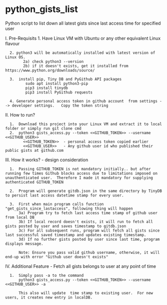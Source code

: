 # python_gists_list
Python script to list down all latest gists since last access time for specified user

I. Pre-Requisits
      1. Have Linux VM with Ubuntu or any other equivalent Linux flavour
      
      2. python3 will be automatically installed with latest version of Linux OS.
            2a) check python3 --version  
            2b) if it doesn't exists, get it installed from https://www.python.org/downloads/source/
            
      3.  install pip, Tiny DB and PyGithub API packages
             sudo apt install python3-pip
             pip3 install tinydb
             pip3 install PyGithub requests

      4. Generate personal access token in github account  from settings --> developer settings.   Copy the token string


II. How to run?

      1.  Download this project into your Linux VM and extract it to local folder or simply run git clone cmd
      2.  python3 gists_access.py --token <<GITHUB_TOKEN>> --username <<GITHUB_USER>>
            <<GITHUB_TOKEN>>  - personal access token copied earlier
            <<GITHUB_USER>>   - Any github user id who published their public gists at github.com




III. How it works? - design consideration

      1.  Passing GITHUB_TOKEN is not mandatory initially.. but after running few times Github blocks access due to limitations imposed on unauthenticated user.  Therefore I made it mandatory for supplying authenticated GITHUB_TOKEN

      2.  Program will generate gitdb.json in the same directory by TinyDB to persist last access datetime stamp for every user.

      3.  First when main program calls function  "get_gists_since_lastaccess", following thing will happen
          3a) Program try to fetch last access time stamp of github user from local DB
          3b) If local record doesn't exists, it will run to fetch all gists posted by user and saves timestamp to gitdb.json
          3c) For all subsequent runs, program will fetch all gists since last successful saved timestamp and updates existing timestamp.  
          3d) If no further gists posted by user since last time, program displays message.

          Note: Ensure you pass valid github username, otherwise, it will end-up with error "Github user doesn't exists"




IV. Additional Feature - Fetch all gists belongs to user at any point of time

      1.  Simply pass -a to the command
          python3 gists_access.py --token <<GITHUB_TOKEN>> --username <<GITHUB_USER>> -a

          This also will update  time stamp to existing user.  For new users, it creates new entry in localDB.
